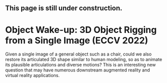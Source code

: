 ## This page is still under construction.

# Object Wake-up: 3D Object Rigging from a Single Image (ECCV 2022)

Given a single image of a general object such as a chair, could we also restore its articulated 3D shape similar to human modeling, so as to animate its plausible articulations and diverse motions?
This is an interesting new question that may have numerous downstream augmented reality and virtual reality applications. 
